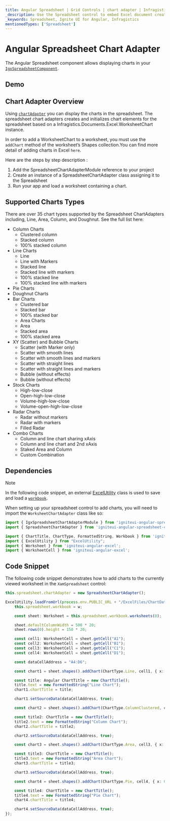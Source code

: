 ```yaml
---
title: Angular Spreadsheet | Grid Controls | chart adapter | Infragistics |
_description: Use the Spreadsheet control to embed Excel document creation and editing experiences right into your application.
_keywords: Spreadsheet, Ignite UI for Angular, Infragistics
mentionedTypes: ['Spreadsheet']
---
```


# Angular Spreadsheet Chart Adapter

The Angular Spreadsheet component allows displaying charts in your [`IgxSpreadsheetComponent`]({environment:dvApiBaseUrl}/products/ignite-ui-angular/api/docs/typescript/latest/classes/igxspreadsheetcomponent.html).

## Demo

<code-view style="height: 500px" 
           data-demos-base-url="{environment:dvDemosBaseUrl}" 
           iframe-src="{environment:dvDemosBaseUrl}/excel/spreadsheet-adapter"  >
</code-view>

<div class="divider--half"></div>

## Chart Adapter Overview

Using [`chartAdapter`]({environment:dvApiBaseUrl}/products/ignite-ui-angular/api/docs/typescript/latest/classes/igxspreadsheetcomponent.html#chartadapter) you can display the charts in the spreadsheet. The spreadsheet chart adapters creates and initializes chart elements for the spreadsheet based on a Infragistics.Documents.Excel.WorksheetChart instance.

In order to add a WorksheetChart to a worksheet, you must use the `addChart` method of the worksheet’s Shapes collection.You can find more detail of adding charts in Excel `here`.

Here are the steps by step description :

1.  Add the SpreadsheetChartAdapterModule reference to your project
2.  Create an instance of a SpreadsheetChartAdapter class assigning it to the Spreadsheet
3.  Run your app and load a worksheet containing a chart.

## Supported Charts Types

There are over 35 chart types supported by the Spreadsheet ChartAdapters including, Line, Area, Column, and Doughnut. See the full list here:

-   Column Charts
    -   Clustered column
    -   Stacked column
    -   100% stacked column
-   Line Charts
    -   Line
    -   Line with Markers
    -   Stacked line
    -   Stacked line with markers
    -   100% stacked line
    -   100% stacked line with markers
-   Pie Charts
-   Doughnut Charts
-   Bar Charts
    -   Clustered bar
    -   Stacked bar
    -   100% stacked bar
    -   Area Charts
    -   Area
    -   Stacked area
    -   100% stacked area
-   XY (Scatter) and Bubble Charts
    -   Scatter (with Marker only)
    -   Scatter with smooth lines
    -   Scatter with smooth lines and markers
    -   Scatter with straight lines
    -   Scatter with straight lines and markers
    -   Bubble (without effects)
    -   Bubble (without effects)
-   Stock Charts
    -   High-low-close
    -   Open-high-low-close
    -   Volume-high-low-close
    -   Volume-open-high-low-close
-   Radar Charts
    -   Radar without markers
    -   Radar with markers
    -   Filled Radar
-   Combo Charts
    -   Column and line chart sharing xAxis
    -   Column and line chart and 2nd xAxis
    -   Staked Area and Column
    -   Custom Combination

## Dependencies

> [!NOTE]
>
> In the following code snippet, an external [ExcelUtility](excel-utility.md) class is used to save and load a [`workbook`]({environment:dvApiBaseUrl}/products/ignite-ui-angular/api/docs/typescript/latest/classes/igxspreadsheetcomponent.html#workbook).

When setting up your spreadsheet control to add charts, you will need to import the `WorksheetChartAdapter` class like so:

```ts
import { IgxSpreadsheetChartAdapterModule } from 'igniteui-angular-spreadsheet-chart-adapter';
import { SpreadsheetChartAdapter } from 'igniteui-angular-spreadsheet-chart-adapter';

import { ChartTitle, ChartType, FormattedString, Workbook } from 'igniteui-angular-excel';
import { ExcelUtility } from "ExcelUtility";
import { Worksheet } from 'igniteui-angular-excel';
import { WorksheetCell } from 'igniteui-angular-excel';
```

## Code Snippet

The following code snippet demonstrates how to add charts to the currently viewed worksheet in the `XamSpreadsheet` control:

```typescript
this.spreadsheet.chartAdapter = new SpreadsheetChartAdapter();

ExcelUtility.loadFromUrl(process.env.PUBLIC_URL + "/ExcelFiles/ChartData.xlsx").then((w) => {
    this.spreadsheet.workbook = w;

    const sheet: Worksheet = this.spreadsheet.workbook.worksheets(0);

    sheet.defaultColumnWidth = 500 * 20;
    sheet.rows(0).height = 150 * 20;

    const cell1: WorksheetCell = sheet.getCell("A1");
    const cell2: WorksheetCell = sheet.getCell("B1");
    const cell3: WorksheetCell = sheet.getCell("C1");
    const cell4: WorksheetCell = sheet.getCell("D1");

    const dataCellAddress = "A4:D6";

    const chart1 = sheet.shapes().addChart(ChartType.Line, cell1, { x: 0, y: 0 }, cell1, { x: 100, y: 100 });

    const title: Angular ChartTitle = new ChartTitle();
    title.text = new FormattedString("Line Chart");
    chart1.chartTitle = title;

    chart1.setSourceData(dataCellAddress, true);

    const chart2 = sheet.shapes().addChart(ChartType.ColumnClustered, cell2, { x: 0, y: 0 }, cell2, { x: 100, y: 100 });

    const title2: ChartTitle = new ChartTitle();
    title2.text = new FormattedString("Column Chart");
    chart2.chartTitle = title2;

    chart2.setSourceData(dataCellAddress, true);

    const chart3 = sheet.shapes().addChart(ChartType.Area, cell3, { x: 0, y: 0 }, cell3, { x: 100, y: 100 });

    const title3: ChartTitle = new ChartTitle();
    title3.text = new FormattedString("Area Chart");
    chart3.chartTitle = title3;

    chart3.setSourceData(dataCellAddress, true);

    const chart4 = sheet.shapes().addChart(ChartType.Pie, cell4, { x: 0, y: 0 }, cell4, { x: 100, y: 100 });

    const title4: ChartTitle = new ChartTitle();
    title4.text = new FormattedString("Pie Chart");
    chart4.chartTitle = title4;

    chart4.setSourceData(dataCellAddress, true);
});
```
